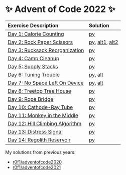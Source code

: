# :sparkles: Advent of Code 2022 :sparkles:

|Exercise Description|Solution|
|:---|:---|
|[Day 1: Calorie Counting](https://adventofcode.com/2022/day/1)          |[py](/day01/main.py)|
|[Day 2: Rock Paper Scissors](https://adventofcode.com/2022/day/2)       |[py](/day02/main.py), [alt1](/day02/alt1.py), [alt2](/day02/alt2.py)|
|[Day 3: Rucksack Reorganization](https://adventofcode.com/2022/day/3)   |[py](/day03/main.py)|
|[Day 4: Camp Cleanup](https://adventofcode.com/2022/day/4)              |[py](/day04/main.py)|
|[Day 5: Supply Stacks](https://adventofcode.com/2022/day/5)             |[py](/day05/main.py)|
|[Day 6: Tuning Trouble](https://adventofcode.com/2022/day/6)            |[py](/day06/main.py), [alt](/day06/alt.py)|
|[Day 7: No Space Left On Device](https://adventofcode.com/2022/day/7)   |[py](/day07/main.py), [alt](/day07/alt.py)|
|[Day 8: Treetop Tree House](https://adventofcode.com/2022/day/8)        |[py](/day08/main.py)|
|[Day 9: Rope Bridge](https://adventofcode.com/2022/day/9)               |[py](/day09/main.py)|
|[Day 10: Cathode-Ray Tube](https://adventofcode.com/2022/day/10)        |[py](/day10/main.py)|
|[Day 11: Monkey in the Middle](https://adventofcode.com/2022/day/11)    |[py](/day11/main.py)|
|[Day 12: Hill Climbing Algorithm](https://adventofcode.com/2022/day/12) |[py](/day12/main.py)|
|[Day 13: Distress Signal](https://adventofcode.com/2022/day/13)         |[py](/day13/main.py)|
|[Day 14: Regolith Reservoir](https://adventofcode.com/2022/day/14)      |[py](/day14/main.py)|

My solutions from previous years:
* [r0f1/adventofcode2020](https://github.com/r0f1/adventofcode2020)
* [r0f1/adventofcode2021](https://github.com/r0f1/adventofcode2021)
